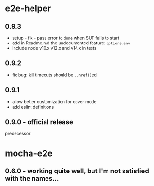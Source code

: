 e2e-helper
==========

## 0.9.3
  - setup - fix - pass error to `done` when SUT fails to start
  - add in Readme.md the undocumented feature: `options.env`
  - include node v10.x v12.x and v14.x in tests

## 0.9.2
  - fix bug: kill timeouts should be `.unref()`ed

## 0.9.1
  - allow better customization for cover mode
  - add eslint definitions

## 0.9.0 - official release

predecessor:

mocha-e2e
==========

## 0.6.0 - working quite well, but I'm not satisfied with the names...
